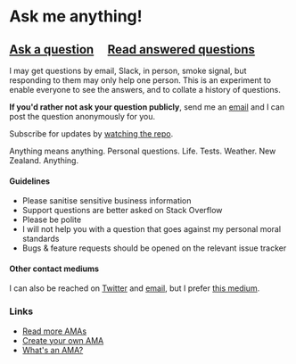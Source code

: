 # Ask me anything!

## [Ask a question](https://github.com/estherthetester/ama/issues/new) &nbsp;&nbsp;&nbsp; [Read answered questions](https://github.com/estherthetester/ama/issues?q=is%3Aissue+is%3Aclosed)

I may get questions by email, Slack, in person, smoke signal, but responding to them may only help one person. This is an experiment to enable everyone to see the answers, and to collate a history of questions. 

**If you'd rather not ask your question publicly**, send me an [email](mailto:esthermaylloyd+ama@gmail.com) and I can post the question anonymously for you.

Subscribe for updates by [watching the repo](https://github.com/estherthetester/ama/subscription).

Anything means anything. Personal questions. Life. Tests. Weather. New Zealand. Anything.

#### Guidelines

- Please sanitise sensitive business information
- Support questions are better asked on Stack Overflow
- Please be polite
- I will not help you with a question that goes against my personal moral standards
- Bugs & feature requests should be opened on the relevant issue tracker

#### Other contact mediums
I can also be reached on [Twitter](https://twitter.com/estherthetester) and [email](mailto:esthermaylloyd+ama@gmail.com), but I prefer [this medium](https://github.com/kentcdodds/ama/issues/new).

### Links

- [Read more AMAs](https://github.com/sindresorhus/amas)
- [Create your own AMA](../../fork)
- [What's an AMA?](https://en.wikipedia.org/wiki/Reddit#IAmA_and_AMA)
